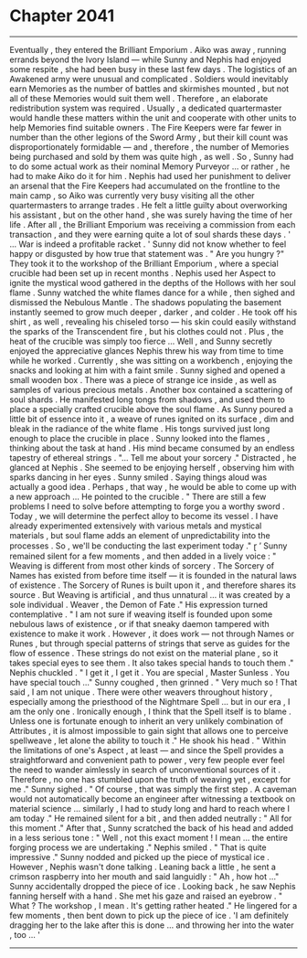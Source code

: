 
# Chapter 2041


---

Eventually , they entered the Brilliant Emporium . Aiko was away , running errands beyond the Ivory Island — while Sunny and Nephis had enjoyed some respite , she had been busy in these last few days .
The logistics of an Awakened army were unusual and complicated . Soldiers would inevitably earn Memories as the number of battles and skirmishes mounted , but not all of these Memories would suit them well . Therefore , an elaborate redistribution system was required .
Usually , a dedicated quartermaster would handle these matters within the unit and cooperate with other units to help Memories find suitable owners . The Fire Keepers were far fewer in number than the other legions of the Sword Army , but their kill count was disproportionately formidable — and , therefore , the number of Memories being purchased and sold by them was quite high , as well .
So , Sunny had to do some actual work as their nominal Memory Purveyor … or rather , he had to make Aiko do it for him .
Nephis had used her punishment to deliver an arsenal that the Fire Keepers had accumulated on the frontline to the main camp , so Aiko was currently very busy visiting all the other quartermasters to arrange trades .
He felt a little guilty about overworking his assistant , but on the other hand , she was surely having the time of her life . After all , the Brilliant Emporium was receiving a commission from each transaction , and they were earning quite a lot of soul shards these days .
' ... War is indeed a profitable racket . '
Sunny did not know whether to feel happy or disgusted by how true that statement was .
" Are you hungry ?"
They took it to the workshop of the Brilliant Emporium , where a special crucible had been set up in recent months . Nephis used her Aspect to ignite the mystical wood gathered in the depths of the Hollows with her soul flame . Sunny watched the white flames dance for a while , then sighed and dismissed the Nebulous Mantle .
The shadows populating the basement instantly seemed to grow much deeper , darker , and colder .
He took off his shirt , as well , revealing his chiseled torso — his skin could easily withstand the sparks of the Transcendent fire , but his clothes could not . Plus , the heat of the crucible was simply too fierce …
Well , and Sunny secretly enjoyed the appreciative glances Nephis threw his way from time to time while he worked .
Currently , she was sitting on a workbench , enjoying the snacks and looking at him with a faint smile .
Sunny sighed and opened a small wooden box . There was a piece of strange ice inside , as well as samples of various precious metals . Another box contained a scattering of soul shards .
He manifested long tongs from shadows , and used them to place a specially crafted crucible above the soul flame . As Sunny poured a little bit of essence into it , a weave of runes ignited on its surface , dim and bleak in the radiance of the white flame .
His tongs survived just long enough to place the crucible in place .
Sunny looked into the flames , thinking about the task at hand . His mind became consumed by an endless tapestry of ethereal strings .
"... Tell me about your sorcery ."
Distracted , he glanced at Nephis . She seemed to be enjoying herself , observing him with sparks dancing in her eyes .
Sunny smiled .
Saying things aloud was actually a good idea . Perhaps , that way , he would be able to come up with a new approach …
He pointed to the crucible .
" There are still a few problems I need to solve before attempting to forge you a worthy sword . Today , we will determine the perfect alloy to become its vessel . I have already experimented extensively with various metals and mystical materials , but soul flame adds an element of unpredictability into the processes . So , we'll be conducting the last experiment today ." ɽ ’
Sunny remained silent for a few moments , and then added in a lively voice :
" Weaving is different from most other kinds of sorcery . The Sorcery of Names has existed from before time itself — it is founded in the natural laws of existence . The Sorcery of Runes is built upon it , and therefore shares its source . But Weaving is artificial , and thus unnatural … it was created by a sole individual . Weaver , the Demon of Fate ."
His expression turned contemplative .
" I am not sure if weaving itself is founded upon some nebulous laws of existence , or if that sneaky daemon tampered with existence to make it work . However , it does work — not through Names or Runes , but through special patterns of strings that serve as guides for the flow of essence . These strings do not exist on the material plane , so it takes special eyes to see them . It also takes special hands to touch them ."
Nephis chuckled .
" I get it , I get it . You are special , Master Sunless . You have special touch ..."
Sunny coughed , then grinned .
" Very much so ! That said , I am not unique . There were other weavers throughout history , especially among the priesthood of the Nightmare Spell … but in our era , I am the only one . Ironically enough , I think that the Spell itself is to blame . Unless one is fortunate enough to inherit an very unlikely combination of Attributes , it is almost impossible to gain sight that allows one to perceive spellweave , let alone the ability to touch it ."
He shook his head .
" Within the limitations of one's Aspect , at least — and since the Spell provides a straightforward and convenient path to power , very few people ever feel the need to wander aimlessly in search of unconventional sources of it . Therefore , no one has stumbled upon the truth of weaving yet , except for me ."
Sunny sighed .
" Of course , that was simply the first step . A caveman would not automatically become an engineer after witnessing a textbook on material science … similarly , I had to study long and hard to reach where I am today ."
He remained silent for a bit , and then added neutrally :
" All for this moment ."
After that , Sunny scratched the back of his head and added in a less serious tone :
" Well , not this exact moment ! I mean … the entire forging process we are undertaking ."
Nephis smiled .
" That is quite impressive ."
Sunny nodded and picked up the piece of mystical ice .
However , Nephis wasn't done talking .
Leaning back a little , he sent a crimson raspberry into her mouth and said languidly :
" Ah , how hot …"
Sunny accidentally dropped the piece of ice .
Looking back , he saw Nephis fanning herself with a hand . She met his gaze and raised an eyebrow .
" What ? The workshop , I mean . It's getting rather heated ."
He lingered for a few moments , then bent down to pick up the piece of ice .
'I am definitely dragging her to the lake after this is done … and throwing her into the water , too ... '

---

